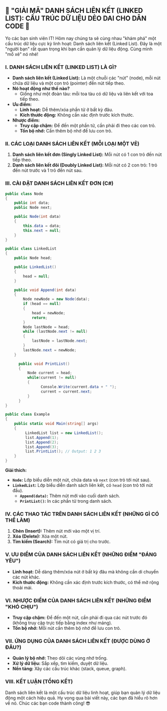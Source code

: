 ## **🚀 "GIẢI MÃ" DANH SÁCH LIÊN KẾT (LINKED LIST): CẤU TRÚC DỮ LIỆU DẺO DAI CHO DÂN CODE 🚀**

Yo các bạn sinh viên IT! Hôm nay chúng ta sẽ cùng nhau "khám phá" một cấu trúc dữ liệu cực kỳ linh hoạt: Danh sách liên kết (Linked List). Đây là một "người bạn" rất quan trọng khi bạn cần quản lý dữ liệu động. Cùng mình "mổ xẻ" nó nhé!

### **I. DANH SÁCH LIÊN KẾT (LINKED LIST) LÀ GÌ?**

*   **Danh sách liên kết (Linked List):** Là một chuỗi các "nút" (node), mỗi nút chứa dữ liệu và một con trỏ (pointer) đến nút tiếp theo.
*   **Nó hoạt động như thế nào?**
    *   Giống như một đoàn tàu: mỗi toa tàu có dữ liệu và liên kết với toa tiếp theo.
*   **Ưu điểm:**
    *   **Linh hoạt:** Dễ thêm/xóa phần tử ở bất kỳ đâu.
    *   **Kích thước động:** Không cần xác định trước kích thước.
*   **Nhược điểm:**
    *   **Truy cập chậm:** Để đến một phần tử, cần phải đi theo các con trỏ.
    *   **Tốn bộ nhớ:** Cần thêm bộ nhớ để lưu con trỏ.

### **II. CÁC LOẠI DANH SÁCH LIÊN KẾT (MỖI LOẠI MỘT VẺ)**

1.  **Danh sách liên kết đơn (Singly Linked List):** Mỗi nút có 1 con trỏ đến nút tiếp theo.
2.  **Danh sách liên kết đôi (Doubly Linked List):** Mỗi nút có 2 con trỏ: 1 trỏ đến nút trước và 1 trỏ đến nút sau.

### **III. CÀI ĐẶT DANH SÁCH LIÊN KẾT ĐƠN (C#)**

```csharp
public class Node
{
    public int data;
    public Node next;

    public Node(int data)
    {
        this.data = data;
        this.next = null;
    }
}

public class LinkedList
{
    public Node head;

    public LinkedList()
    {
        head = null;
    }

    public void Append(int data)
    {
        Node newNode = new Node(data);
        if (head == null)
        {
            head = newNode;
            return;
        }
        Node lastNode = head;
        while (lastNode.next != null)
        {
            lastNode = lastNode.next;
        }
        lastNode.next = newNode;
    }

      public void PrintList()
      {
          Node current = head;
          while(current != null)
          {
                Console.Write(current.data + " ");
                current = current.next;
          }
      }
}

public class Example
{
    public static void Main(string[] args)
    {
         LinkedList list = new LinkedList();
         list.Append(1);
         list.Append(2);
         list.Append(3);
         list.PrintList(); // Output: 1 2 3
    }
}
```

**Giải thích:**

*   **`Node`:** Lớp biểu diễn một nút, chứa data và `next` (con trỏ tới nút sau).
*   **`LinkedList`:** Lớp biểu diễn danh sách liên kết, có `head` (con trỏ tới nút đầu).
    *   **`Append(data)`:** Thêm nút mới vào cuối danh sách.
    *    **`PrintList()`:** In các phần tử trong danh sách.

### **IV. CÁC THAO TÁC TRÊN DANH SÁCH LIÊN KẾT (NHỮNG GÌ CÓ THỂ LÀM)**

1.  **Chèn (Insert):** Thêm nút mới vào một vị trí.
2.  **Xóa (Delete):** Xóa một nút.
3.  **Tìm kiếm (Search):** Tìm nút có giá trị cho trước.

### **V. ƯU ĐIỂM CỦA DANH SÁCH LIÊN KẾT (NHỮNG ĐIỂM "ĐÁNG YÊU")**

*   **Linh hoạt:** Dễ dàng thêm/xóa nút ở bất kỳ đâu mà không cần di chuyển các nút khác.
*   **Kích thước động:** Không cần xác định trước kích thước, có thể mở rộng thoải mái.

### **VI. NHƯỢC ĐIỂM CỦA DANH SÁCH LIÊN KẾT (NHỮNG ĐIỂM "KHÓ CHỊU")**

*   **Truy cập chậm:** Để đến một nút, cần phải đi qua các nút trước đó (không truy cập trực tiếp bằng index như mảng).
*   **Tốn bộ nhớ:** Mỗi nút cần thêm bộ nhớ để lưu con trỏ.

### **VII. ỨNG DỤNG CỦA DANH SÁCH LIÊN KẾT (ĐƯỢC DÙNG Ở ĐÂU?)**

*   **Quản lý bộ nhớ:** Theo dõi các vùng nhớ trống.
*   **Xử lý dữ liệu:** Sắp xếp, tìm kiếm, duyệt dữ liệu.
*   **Nền tảng:** Xây các cấu trúc khác (stack, queue, graph).

### **VIII. KẾT LUẬN (TỔNG KẾT)**

Danh sách liên kết là một cấu trúc dữ liệu linh hoạt, giúp bạn quản lý dữ liệu động một cách hiệu quả. Hy vọng qua bài viết này, các bạn đã hiểu rõ hơn về nó. Chúc các bạn code thành công! 😎
